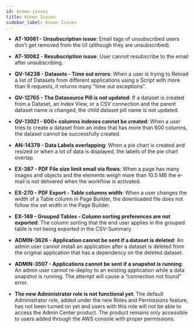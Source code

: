 ```yaml
---
id: known-issues
title: Known Issues
sidebar_label: Known Issues
---
```

<div style={{textAlign: "justify"}}>


* **AT-10081 - Unsubscription issue**: Email tags of unsubscribed users don’t get removed from the UI (although they are unsubscribed).

* **AT-10082 - Resubscription issue**: User cannot resubscribe to the email after unsubscribing.

* **QV-14238 - Datasets - Time out errors**: When a user is trying to Reload a list of Datasets from different applications using a Script with more than 9 requests, it returns many "time out exceptions".

* **QV-12765 - The Datasource Pill is not updated**: If a dataset is created from a Dataset, an Index View, or a CSV connection and the parent dataset name is changed, the child dataset pill name is not updated. 

* **QV-13021 - 600+ columns indexes cannot be created**: When a user tries to create a dataset from an index that has more than 600 columns, the dataset cannot be successfully created.

* **AN-14379 - Data Labels overlapping**: When a pie chart is created and resized or when a lot of data is displayed, the labels of the pie chart overlap.

* **EX-387 - PDF File size limit email via flows**: When a page has many images and objects and the elements weigh more than 10.5 MB the e-mail is not delivered when the workflow is activated.

* **EX-270 - PDF Export - Table columns width**: When a user changes the width of a Table column in Page Builder, the downloaded file does not follow the set width in the Page Builder. 

* **EX-149 - Grouped Tables - Column sorting preferences are not exported**: The column sorting that the end user applies in the grouped table is not being exported in the CSV-Summary. 

* **ADMIN-3626 - Application cannot be sent if a dataset is deleted**: An admin user cannot install an application after a dataset is deleted from the original application that has a dependency on the deleted dataset.

* **ADMIN-3507 - Applications cannot be sent if a snapshot is running**: An admin user cannot re-deploy to an existing application while a data snapshot is running. The attempt will cause a “connection not found” error.

* **The new Administrator role is not functional yet**: The default Administrator role, added under the new Roles and Permissions feature, has not been turned on yet and users with this role will not be able to access the Admin Center product. The product remains only accessible to users added through the AWS console with proper permissions.


</div>
